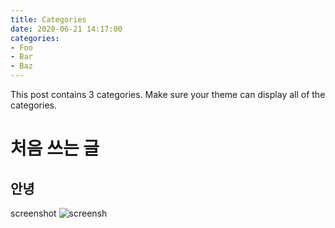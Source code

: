 ```yaml
---
title: Categories
date: 2020-06-21 14:17:00
categories:
- Foo
- Bar
- Baz
---
```


This post contains 3 categories. Make sure your theme can display all of the categories.

# 처음 쓰는 글

## 안녕



screenshot
![screensh](http://drive.google.com/uc?export=view&id=1heFZOUU9_Yyt56U6Tgt9Bwns30J8uXme)
